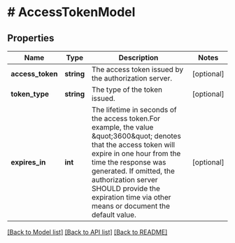 # # AccessTokenModel

## Properties

Name | Type | Description | Notes
------------ | ------------- | ------------- | -------------
**access_token** | **string** | The access token issued by the authorization server. | [optional]
**token_type** | **string** | The type of the token issued. | [optional]
**expires_in** | **int** | The lifetime in seconds of the access token.For  example, the value \&quot;3600\&quot; denotes that the access token will  expire in one hour from the time the response was generated.  If omitted, the authorization server SHOULD provide the  expiration time via other means or document the default value. | [optional]

[[Back to Model list]](../../README.md#models) [[Back to API list]](../../README.md#endpoints) [[Back to README]](../../README.md)
